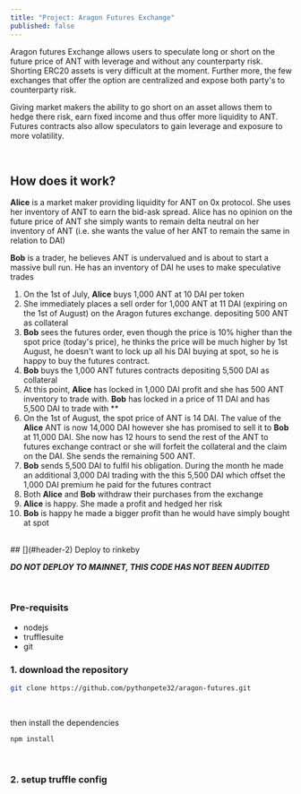 ```yaml
---
title: "Project: Aragon Futures Exchange"
published: false
---
```


Aragon futures Exchange allows users to speculate long or short on the future price of ANT with leverage and without any counterparty risk. Shorting ERC20 assets is very difficult at the moment. Further more, the few exchanges that offer the option are centralized and expose both party's to counterparty risk.

Giving market makers the ability to go short on an asset allows them to hedge there risk, earn fixed income and thus offer more liquidity to ANT. Futures contracts also allow speculators to gain leverage and exposure to more volatility.

<br>

## [](#header-2) How does it work?

**Alice** is a market maker providing liquidity for ANT on 0x protocol. She uses her inventory of ANT to earn the bid-ask spread. Alice has no opinion on the future price of ANT she simply wants to remain delta neutral on her inventory of ANT (i.e. she wants the value of her ANT to remain the same in relation to DAI)

**Bob** is a trader, he believes ANT is undervalued and is about to start a massive bull run. He has an inventory of DAI he uses to make speculative trades

1. On the 1st of July, **Alice** buys 1,000 ANT at 10 DAI per token
2. She immediately places a sell order for 1,000 ANT at 11 DAI (expiring on the 1st of August) on the Aragon futures exchange. depositing 500 ANT as collateral
3. **Bob** sees the futures order, even though the price is 10% higher than the spot price (today's price), he thinks the price will be much higher by 1st August, he doesn't want to lock up all his DAI buying at spot, so he is happy to buy the futures contract.
4. **Bob** buys the 1,000 ANT futures contracts depositing 5,500 DAI as collateral
5. At this point, **Alice** has locked in 1,000 DAI profit and she has 500 ANT inventory to trade with. **Bob** has locked in a price of 11 DAI and has 5,500 DAI to trade with \*\*
6. On the 1st of August, the spot price of ANT is 14 DAI. The value of the **Alice** ANT is now 14,000 DAI however she has promised to sell it to **Bob** at 11,000 DAI. She now has 12 hours to send the rest of the ANT to futures exchange contract or she will forfeit the collateral and the claim on the DAI. She sends the remaining 500 ANT.
7. **Bob** sends 5,500 DAI to fulfil his obligation. During the month he made an additional 3,000 DAI trading with the this 5,500 DAI which offset the 1,000 DAI premium he paid for the futures contract
8. Both **Alice** and **Bob** withdraw their purchases from the exchange
9. **Alice** is happy. She made a profit and hedged her risk
10. **Bob** is happy he made a bigger profit than he would have simply bought at spot

<br>
## [](#header-2) Deploy to rinkeby

<br>

_**DO NOT DEPLOY TO MAINNET, THIS CODE HAS NOT BEEN AUDITED**_

<br>

### [](#header-3) Pre-requisits


- nodejs
- trufflesuite
- git


### [](#header-3) 1. download the repository

```bash
git clone https://github.com/pythonpete32/aragon-futures.git
```

<br>

then install the dependencies

```bash
npm install
```

<br>

### [](#header-3) 2. setup truffle config
